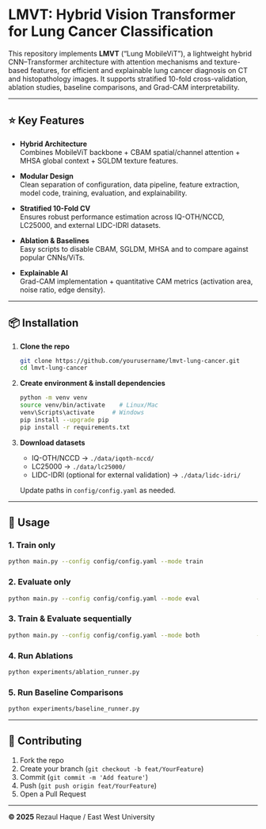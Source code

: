 # LMVT: Hybrid Vision Transformer for Lung Cancer Classification

This repository implements **LMVT** (“Lung MobileViT”), a lightweight hybrid CNN–Transformer architecture with attention mechanisms and texture-based features, for efficient and explainable lung cancer diagnosis on CT and histopathology images. It supports stratified 10-fold cross-validation, ablation studies, baseline comparisons, and Grad-CAM interpretability.

---

## ⭐️ Key Features

- **Hybrid Architecture**  
  Combines MobileViT backbone + CBAM spatial/channel attention + MHSA global context + SGLDM texture features.

- **Modular Design**  
  Clean separation of configuration, data pipeline, feature extraction, model code, training, evaluation, and explainability.

- **Stratified 10-Fold CV**  
  Ensures robust performance estimation across IQ-OTH/NCCD, LC25000, and external LIDC-IDRI datasets.

- **Ablation & Baselines**  
  Easy scripts to disable CBAM, SGLDM, MHSA and to compare against popular CNNs/ViTs.

- **Explainable AI**  
  Grad-CAM implementation + quantitative CAM metrics (activation area, noise ratio, edge density).

---

## 📦 Installation

1. **Clone the repo**  
   ```bash
   git clone https://github.com/yourusername/lmvt-lung-cancer.git
   cd lmvt-lung-cancer
   ```

2. **Create environment & install dependencies**  
   ```bash
   python -m venv venv
   source venv/bin/activate    # Linux/Mac
   venv\Scripts\activate     # Windows
   pip install --upgrade pip
   pip install -r requirements.txt
   ```

3. **Download datasets**  
   - IQ-OTH/NCCD → `./data/iqoth-nccd/`  
   - LC25000 → `./data/lc25000/`  
   - LIDC-IDRI (optional for external validation) → `./data/lidc-idri/`

   Update paths in `config/config.yaml` as needed.

---



## 🚀 Usage

### 1. Train only
```bash
python main.py --config config/config.yaml --mode train
```

### 2. Evaluate only
```bash
python main.py --config config/config.yaml --mode eval                --checkpoint logs/best_model_fold0.pth --fold 0
```

### 3. Train & Evaluate sequentially
```bash
python main.py --config config/config.yaml --mode both                --checkpoint logs/best_model_fold2.pth --fold 2
```

### 4. Run Ablations
```bash
python experiments/ablation_runner.py
```

### 5. Run Baseline Comparisons
```bash
python experiments/baseline_runner.py
```


---

## 🤝 Contributing

1. Fork the repo  
2. Create your branch (`git checkout -b feat/YourFeature`)  
3. Commit (`git commit -m 'Add feature'`)  
4. Push (`git push origin feat/YourFeature`)  
5. Open a Pull Request

---


**© 2025** Rezaul Haque / East West University  
